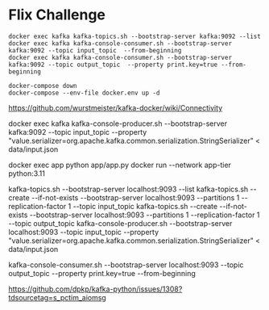 # Flix Challenge

````
docker exec kafka kafka-topics.sh --bootstrap-server kafka:9092 --list
docker exec kafka kafka-console-consumer.sh --bootstrap-server kafka:9092 --topic input_topic  --from-beginning
docker exec kafka kafka-console-consumer.sh --bootstrap-server kafka:9092 --topic output_topic  --property print.key=true --from-beginning
````

````
docker-compose down
docker-compose --env-file docker.env up -d

````
https://github.com/wurstmeister/kafka-docker/wiki/Connectivity

docker exec kafka kafka-console-producer.sh --bootstrap-server kafka:9092 --topic input_topic --property "value.serializer=org.apache.kafka.common.serialization.StringSerializer" < data/input.json

docker exec app python app/app.py
docker run --network app-tier python:3.11


kafka-topics.sh --bootstrap-server localhost:9093 --list
kafka-topics.sh --create --if-not-exists --bootstrap-server localhost:9093 --partitions 1 --replication-factor 1 --topic input_topic
kafka-topics.sh --create --if-not-exists --bootstrap-server localhost:9093  --partitions 1 --replication-factor 1 --topic output_topic
kafka-console-producer.sh --bootstrap-server localhost:9093 --topic input_topic --property "value.serializer=org.apache.kafka.common.serialization.StringSerializer" < data/input.json


kafka-console-consumer.sh --bootstrap-server localhost:9093 --topic output_topic  --property print.key=true --from-beginning


https://github.com/dpkp/kafka-python/issues/1308?tdsourcetag=s_pctim_aiomsg
